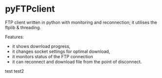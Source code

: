 pyFTPclient
===========

FTP client written in python with monitoring and reconnection; it utilises the ftplib & threading.

Features:
- it shows download progress,
- it changes socket settings for optimal download,  
- it monitors status of the FTP connection
- it can reconnect and download file from the point of disconnect.  


test
test2
